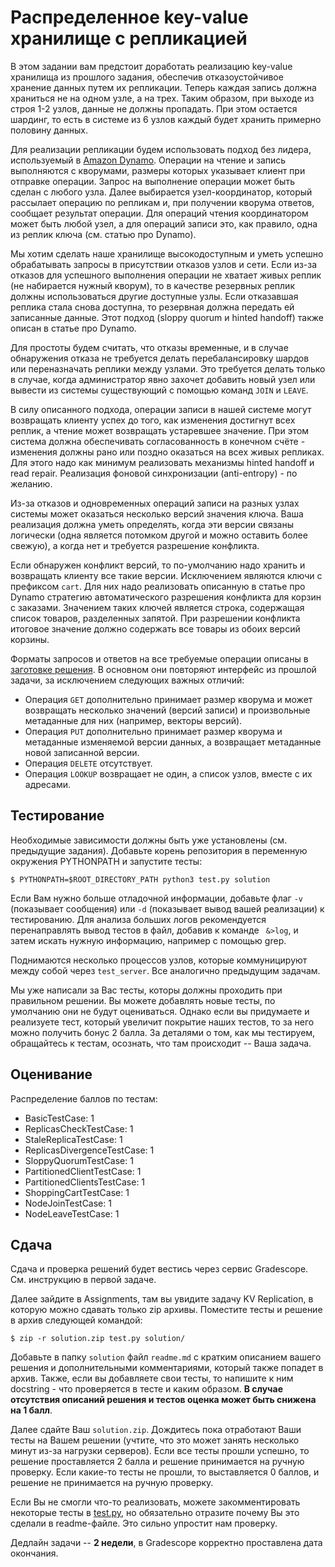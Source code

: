 # Распределенное key-value хранилище с репликацией

В этом задании вам предстоит доработать реализацию key-value хранилища из прошлого задания, обеспечив отказоустойчивое хранение данных путем их репликации. Теперь каждая запись должна храниться не на одном узле, а на трех. Таким образом, при выходе из строя 1-2 узлов, данные не должны пропадать. При этом остается шардинг, то есть в системе из 6 узлов каждый будет хранить примерно половину данных.

Для реализации репликации будем использовать подход без лидера, используемый в [Amazon Dynamo](https://www.allthingsdistributed.com/files/amazon-dynamo-sosp2007.pdf). Операции на чтение и запись выполняются с кворумами, размеры которых указывает клиент при отправке операции. Запрос на выполнение операции может быть сделан с любого узла. Далее выбирается узел-координатор, который рассылает операцию по репликам и, при получении кворума ответов, сообщает результат операции. Для операций чтения координатором может быть любой узел, а для операций записи это, как правило, одна из реплик ключа (см. статью про Dynamo).

Мы хотим сделать наше хранилище высокодоступным и уметь успешно обрабатывать запросы в присутствии отказов узлов и сети. Если из-за отказов для успешного выполнения операции не хватает живых реплик (не набирается нужный кворум), то в качестве резервных реплик должны использоваться другие доступные узлы. Если отказавшая реплика стала снова доступна, то резервная должна передать ей записанные данные. Этот подход (sloppy quorum и hinted handoff) также описан в статье про Dynamo. 

Для простоты будем считать, что отказы временные, и в случае обнаружения отказа не требуется делать перебалансировку шардов или переназначать реплики между узлами. Это требуется делать только в случае, когда администратор явно захочет добавить новый узел или вывести из системы существующий с помощью команд `JOIN` и `LEAVE`.

В силу описанного подхода, операции записи в нашей системе могут возвращать клиенту успех до того, как изменения достигнут всех реплик, а чтение может возвращать устаревшее значение. При этом система должна обеспечивать согласованность в конечном счёте - изменения должны рано или поздно оказаться на всех живых репликах. Для этого надо как минимум реализовать механизмы hinted handoff и read repair. Реализация фоновой синхронизации (anti-entropy) - по желанию.

Из-за отказов и одновременных операций записи на разных узлах системы может оказаться несколько версий значения ключа. Ваша реализация должна уметь определять, когда эти версии связаны логически (одна является потомком другой и можно оставить более свежую), а когда нет и требуется разрешение конфликта. 

Если обнаружен конфликт версий, то по-умолчанию надо хранить и возвращать клиенту все такие версии. Исключением являются ключи с префиксом `cart`. Для них надо реализовать описанную в статье про Dynamo стратегию автоматического разрешения конфликта для корзин с заказами. Значением таких ключей является строка, содержащая список товаров, разделенных запятой. При разрешении конфликта итоговое значение должно содержать все товары из обоих версий корзины.

Форматы запросов и ответов на все требуемые операции описаны в [заготовке решения](solution/node.py). В основном они повторяют интерфейс из прошлой задачи, за исключением следующих важных отличий:

- Операция `GET` дополнительно принимает размер кворума и может возвращать несколько значений (версий записи) и произвольные метаданные для них (например, векторы версий).
- Операция `PUT` дополнительно принимает размер кворума и метаданные изменяемой версии данных, а возвращает метаданные новой записанной версии.
- Операция `DELETE` отсутствует.
- Операция `LOOKUP` возвращает не один, а список узлов, вместе с их адресами.

## Тестирование

Необходимые зависимости должны быть уже установлены (см. предыдущие задания). Добавьте корень репозитория в переменную окружения PYTHONPATH и запустите тесты:

```console
$ PYTHONPATH=$ROOT_DIRECTORY_PATH python3 test.py solution
```

Если Вам нужно больше отладочной информации, добавьте флаг `-v` (показывает сообщения) или `-d` (показывает вывод вашей реализации) к тестированию. Для анализа больших логов рекомендуется перенаправлять вывод тестов в файл, добавив к команде ` &>log`, и затем искать нужную информацию, например с помощью grep.

Поднимаются несколько процессов узлов, которые коммуницируют между собой через `test_server`. Все аналогично предыдущим задачам.

Мы уже написали за Вас тесты, которы должны проходить при правильном решении. Вы можете добавлять новые тесты, по умолчанию они не будут оцениваться. Однако если вы придумаете и реализуете тест, который увеличит покрытие наших тестов, то за него можно получить бонус 2 балла. За деталями о том, как мы тестируем, обращайтесь к тестам, осознать, что там происходит -- Ваша задача.

## Оценивание

Распределение баллов по тестам:

- BasicTestCase: 1
- ReplicasCheckTestCase: 1
- StaleReplicaTestCase: 1
- ReplicasDivergenceTestCase: 1
- SloppyQuorumTestCase: 1
- PartitionedClientTestCase: 1
- PartitionedClientsTestCase: 1
- ShoppingCartTestCase: 1
- NodeJoinTestCase: 1
- NodeLeaveTestCase: 1

## Сдача

Сдача и проверка решений будет вестись через сервис Gradescope.
См. инструкцию в первой задаче.

Далее зайдите в Assignments, там вы увидите задачу KV Replication, в которую можно сдавать только zip архивы. Поместите тесты и решение в архив следующей командой:

```console
$ zip -r solution.zip test.py solution/
```

Добавьте  в папку `solution` файл `readme.md` с кратким описанием вашего решения и дополнительными комментариями, который также попадет в архив. Также, если вы добавляете свои тесты, то напишите к ним docstring - что проверяется в тесте и каким образом. **В случае отсутствия описаний решения и тестов оценка может быть снижена на 1 балл**.

Далее сдайте Ваш `solution.zip`. Дождитесь пока отработают Ваши тесты на Вашем решении (учтите, что это может занять несколько минут из-за нагрузки серверов). Если все тесты прошли успешно, то решение проставляется 2 балла и решение принимается на ручную проверку. Если какие-то тесты не прошли, то выставляется 0 баллов, и решение не принимается на ручную проверку.

Если Вы не смогли что-то реализовать, можете закомментировать некоторые тесты в [test.py](./test.py), но обязательно отразите почему Вы это сделали в readme-файле. Это сильно упростит нам проверку.

Дедлайн задачи -- __2 недели__, в Gradescope корректно проставлена дата окончания.